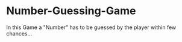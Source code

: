 # Number-Guessing-Game
In this Game a "Number" has to be guessed by the player within few chances...
